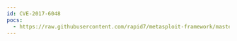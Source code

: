 ```yaml
---
id: CVE-2017-6048
pocs:
  - https://raw.githubusercontent.com/rapid7/metasploit-framework/master/modules/auxiliary/scanner/telnet/satel_cmd_exec.rb
---
```

